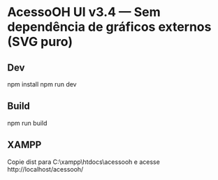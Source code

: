 # AcessoOH UI v3.4 — Sem dependência de gráficos externos (SVG puro)
## Dev
npm install
npm run dev
## Build
npm run build
## XAMPP
Copie dist para C:\xampp\htdocs\acessooh e acesse http://localhost/acessooh/
